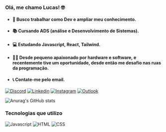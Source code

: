 ### Olá, me chamo Lucas! 🤓
<ul>
<li>

#### 💼 Busco trabalhar como Dev e ampliar meu conhecimento.
</li>
<li>

#### 📚 Cursando ADS (análise e Desenvolvimento de Sistemas).
</li>
<li>

#### 💻 Estudando Javascript, React, Tailwind.
</li>
<li>

#### 👨‍💻 Desde pequeno apaixonado por hardware e software, e recentemente tive um oportunidade, desde então me desafio nas ruas da programação.
</li>
<li>

#### 📞 Contate-me pelo email.
</li>

</ul>

[![Discord](https://img.shields.io/badge/Discord-7289DA?style=for-the-badge&logo=discord&logoColor=white)](https://discord.gg/HgznQ2YgPA)
[![Linkedin](https://img.shields.io/badge/LinkedIn-0077B5?style=for-the-badge&logo=linkedin&logoColor=white)](https://www.linkedin.com/in/lucasalbcc/)
[![Instagram](https://img.shields.io/badge/Instagram-E4405F?style=for-the-badge&logo=instagram&logoColor=white)](https://www.instagram.com/luqkinhas_/)
[![Outlook](https://img.shields.io/badge/Microsoft_Outlook-0078D4?style=for-the-badge&logo=microsoft-outlook&logoColor=white)](lucasalbuquerque1505@outlook.com)




![Anurag's GitHub stats](https://github-readme-stats.vercel.app/api?username=LucasADCC&show_icons=true&theme=synthwave)

### Tecnologias que utilizo

![Javascript](https://img.shields.io/badge/JavaScript-323330?style=for-the-badge&logo=javascript&logoColor=F7DF1E)
![HTML](https://img.shields.io/badge/HTML5-E34F26?style=for-the-badge&logo=html5&logoColor=white)
![CSS](https://img.shields.io/badge/CSS3-1572B6?style=for-the-badge&logo=css3&logoColor=white)

